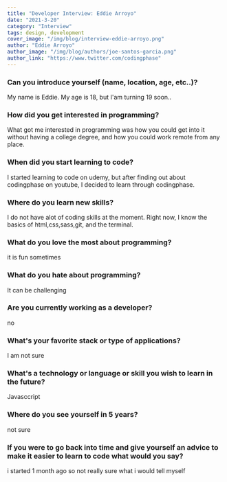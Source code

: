 ```yaml
---
title: "Developer Interview: Eddie Arroyo"
date: "2021-3-20"
category: "Interview"
tags: design, development
cover_image: "/img/blog/interview-eddie-arroyo.png"
author: "Eddie Arroyo"
author_image: "/img/blog/authors/joe-santos-garcia.png"
author_link: "https://www.twitter.com/codingphase"
---
```


### Can you introduce yourself (name, location, age, etc..)?

My name is Eddie. My age is 18, but I'am turning 19 soon.. 

### How did you get interested in programming?

What got me interested in programming was how you could get into it without having a college degree, and how you could work remote from any place.

### When did you start learning to code?

I started learning to code on udemy, but after finding out about codingphase on youtube, I decided to learn through codingphase.

### Where do you learn new skills?

I do not have alot of coding skills at the moment. Right now, I know the basics of html,css,sass,git, and the terminal.

### What do you love the most about programming?

it is fun sometimes

### What do you hate about programming?

It can be challenging

### Are you currently working as a developer?

no

### What's your favorite stack or type of applications?

I am not sure

### What's a technology or language or skill you wish to learn in the future?

Javasccript

### Where do you see yourself in 5 years?

not sure

### If you were to go back into time and give yourself an advice to make it easier to learn to code what would you say?

i started 1 month ago so not really sure what i would tell myself
